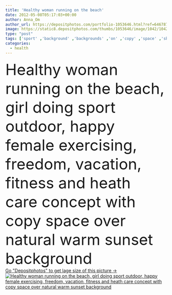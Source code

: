 ```yaml
---
title: 'Healthy woman running on the beach'
date: 2012-05-08T05:17:03+00:00
author: Anna_Om
author_url: https://depositphotos.com/portfolio-1053646.html?ref=64678756
image: https://static8.depositphotos.com/thumbs/1053646/image/1042/10426608/api_thumb_450.jpg?forcejpeg=true
type: "post"
tags: ['sport' ,'background' ,'backgrounds' ,'on' ,'copy' ,'space' ,'sky' ,'beautiful' ,'happy' ,'holiday' ,'person' ,'girl' ,'female' ,'young' ,'summer' ,'people' ,'beauty' ,'freedom' ,'sun' ,'model' ,'success' ,'nature' ,'outdoor' ,'morning' ,'water' ,'sports' ,'health' ,'healthy' ,'natural' ,'warm' ,'care' ,'sea' ,'landscape' ,'sunset' ,'over' ,'concept' ,'active' ,'woman' ,'fingers' ,'with' ,'lifestyle' ,'body' ,'fit' ,'fitness' ,'exercise' ,'Exercising' ,'beach' ,'ocean' ,'in' ,'sand' ]
categories: 
  - health
---
```

<div aling="center">
            <font size="60"> Healthy woman running on the beach, girl doing sport outdoor, happy female exercising, freedom, vacation, fitness and heath care concept with copy space over natural warm sunset background</font>   
</div>
<div>
    <a href='https://static8.depositphotos.com/thumbs/1053646/image/1042/10426608/api_thumb_450.jpg?forcejpeg=true?ref=64678756' target=_blank > Go "Depositphotos" to get lage size of this picture ->
        <img href='https://static8.depositphotos.com/thumbs/1053646/image/1042/10426608/api_thumb_450.jpg?forcejpeg=true?ref=64678756' src='https://static8.depositphotos.com/1053646/1042/i/950/depositphotos_10426608-stock-photo-healthy-woman-running-on-the.jpg?forcejpeg=true' alt='Healthy woman running on the beach, girl doing sport outdoor, happy female exercising, freedom, vacation, fitness and heath care concept with copy space over natural warm sunset background' >
    </a>
</div>
